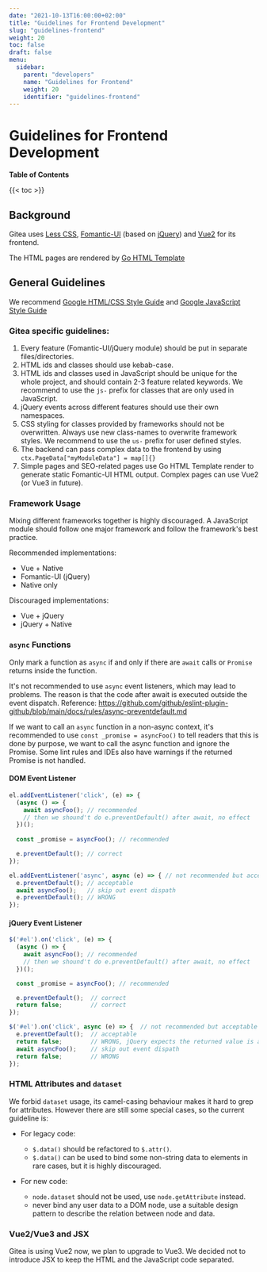 ```yaml
---
date: "2021-10-13T16:00:00+02:00"
title: "Guidelines for Frontend Development"
slug: "guidelines-frontend"
weight: 20
toc: false
draft: false
menu:
  sidebar:
    parent: "developers"
    name: "Guidelines for Frontend"
    weight: 20
    identifier: "guidelines-frontend"
---
```


# Guidelines for Frontend Development

**Table of Contents**

{{< toc >}}

## Background

Gitea uses [Less CSS](https://lesscss.org), [Fomantic-UI](https://fomantic-ui.com/introduction/getting-started.html) (based on [jQuery](https://api.jquery.com)) and [Vue2](https://vuejs.org/v2/guide/) for its frontend.

The HTML pages are rendered by [Go HTML Template](https://pkg.go.dev/html/template)

## General Guidelines

We recommend [Google HTML/CSS Style Guide](https://google.github.io/styleguide/htmlcssguide.html) and [Google JavaScript Style Guide](https://google.github.io/styleguide/jsguide.html)

### Gitea specific guidelines:

1. Every feature (Fomantic-UI/jQuery module) should be put in separate files/directories.
2. HTML ids and classes should use kebab-case.
3. HTML ids and classes used in JavaScript should be unique for the whole project, and should contain 2-3 feature related keywords. We recommend to use the `js-` prefix for classes that are only used in JavaScript.
4. jQuery events across different features should use their own namespaces.
5. CSS styling for classes provided by frameworks should not be overwritten. Always use new class-names to overwrite framework styles. We recommend to use the `us-` prefix for user defined styles.  
6. The backend can pass complex data to the frontend by using `ctx.PageData["myModuleData"] = map[]{}`
7. Simple pages and SEO-related pages use Go HTML Template render to generate static Fomantic-UI HTML output. Complex pages can use Vue2 (or Vue3 in future).


### Framework Usage

Mixing different frameworks together is highly discouraged. A JavaScript module should follow one major framework and follow the framework's best practice.

Recommended implementations:
* Vue + Native
* Fomantic-UI (jQuery)
* Native only

Discouraged implementations:
* Vue + jQuery
* jQuery + Native

### `async` Functions

Only mark a function as `async` if and only if there are `await` calls 
or `Promise` returns inside the function.

It's not recommended to use `async` event listeners, which may lead to problems. 
The reason is that the code after await is executed outside the event dispatch. 
Reference: https://github.com/github/eslint-plugin-github/blob/main/docs/rules/async-preventdefault.md

If we want to call an `async` function in a non-async context,
it's recommended to use `const _promise = asyncFoo()` to tell readers
that this is done by purpose, we want to call the async function and ignore the Promise.
Some lint rules and IDEs also have warnings if the returned Promise is not handled.

#### DOM Event Listener

```js
el.addEventListener('click', (e) => {
  (async () => {
    await asyncFoo(); // recommended
    // then we shound't do e.preventDefault() after await, no effect
  })(); 
  
  const _promise = asyncFoo(); // recommended

  e.preventDefault(); // correct
});

el.addEventListener('async', async (e) => { // not recommended but acceptable
  e.preventDefault(); // acceptable
  await asyncFoo();   // skip out event dispath 
  e.preventDefault(); // WRONG
});
```

#### jQuery Event Listener

```js
$('#el').on('click', (e) => {
  (async () => {
    await asyncFoo(); // recommended
    // then we shound't do e.preventDefault() after await, no effect
  })();

  const _promise = asyncFoo(); // recommended

  e.preventDefault();  // correct
  return false;        // correct
});

$('#el').on('click', async (e) => {  // not recommended but acceptable
  e.preventDefault();  // acceptable
  return false;        // WRONG, jQuery expects the returned value is a boolean, not a Promise
  await asyncFoo();    // skip out event dispath
  return false;        // WRONG
});
```

### HTML Attributes and `dataset`

We forbid `dataset` usage, its camel-casing behaviour makes it hard to grep for attributes. However there are still some special cases, so the current guideline is:

* For legacy code:
  * `$.data()` should be refactored to `$.attr()`.
  * `$.data()` can be used to bind some non-string data to elements in rare cases, but it is highly discouraged.

* For new code:
  * `node.dataset` should not be used, use `node.getAttribute` instead. 
  * never bind any user data to a DOM node, use a suitable design pattern to describe the relation between node and data.


### Vue2/Vue3 and JSX

Gitea is using Vue2 now, we plan to upgrade to Vue3. We decided not to introduce JSX to keep the HTML and the JavaScript code separated.
